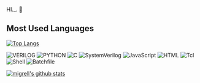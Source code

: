HI._. 👋
## Most Used Languages
[![Top Langs](https://github-readme-stats.vercel.app/api/top-langs/?username=migrell&layout=compact&title_color=4285F4&bg_color=FAFAFF&text_color=697689&custom_title=Most%20Used%20Languages&card_width=445&langs_count=10&hide=jupyter%20notebook)](https://github.com/migrell)
<!-- Language Badges -->
<div style="display: inline-block;">
  <img src="https://img.shields.io/badge/VERILOG-FADADD?style=flat-square" alt="VERILOG" />
  <img src="https://img.shields.io/badge/PYTHON-B5EAD7?style=flat-square" alt="PYTHON" />
  <img src="https://img.shields.io/badge/C-C7CEEA?style=flat-square" alt="C" />
  <img src="https://img.shields.io/badge/SystemVerilog-E2F0CB?style=flat-square" alt="SystemVerilog" />
  <img src="https://img.shields.io/badge/JavaScript-FFD3B6?style=flat-square" alt="JavaScript" />
  <img src="https://img.shields.io/badge/HTML-FFC8DD?style=flat-square" alt="HTML" />
  <img src="https://img.shields.io/badge/Tcl-E2D2B2?style=flat-square" alt="Tcl" />
  <img src="https://img.shields.io/badge/Shell-B9F3B9?style=flat-square" alt="Shell" />
  <img src="https://img.shields.io/badge/Batchfile-D6FF79?style=flat-square" alt="Batchfile" />
</div>

[![migrell's github stats](https://github-readme-stats.vercel.app/api?username=migrell&count_private=true&custom_title=migrell's%20github&bg_color=30,c9b6e4,e4b7d4&title_color=ffffff&text_color=ffffff&hide_border=true)](https://github.com/migrell)










